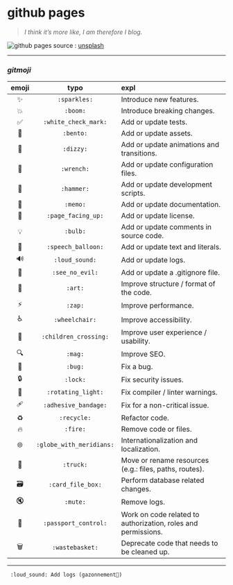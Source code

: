 # github pages

> *I think it’s more like, I am therefore I blog.*

![github pages](https://images.unsplash.com/photo-1455390582262-044cdead277a "github pages")
source : [unsplash](https://unsplash.com)

---

### ___gitmoji___

| emoji | typo | expl |
|:-----:|:----:|:-----|
| ✨ | `:sparkles:`             | Introduce new features. |
| 💥 | `:boom:`                 | Introduce breaking changes. |
| ✅ | `:white_check_mark:`     | Add or update tests. |
| 🍱 | `:bento:`                | Add or update assets. |
| 💫 | `:dizzy:`                | Add or update animations and transitions. |
| 🔧 | `:wrench:`               | Add or update configuration files. |
| 🔨 | `:hammer:`               | Add or update development scripts. |
| 📝 | `:memo:`                 | Add or update documentation. |
| 📄 | `:page_facing_up:`       | Add or update license. |
| 💡 | `:bulb:`                  | Add or update comments in source code. |
| 💬 | `:speech_balloon:`       | Add or update text and literals. |
| 🔊 | `:loud_sound:`           | Add or update logs. |
| 🙈 | `:see_no_evil:`          | Add or update a .gitignore file. |
| 🎨 | `:art:`                  | Improve structure / format of the code. |
| ⚡️ | `:zap:`                  | Improve performance. |
| ♿️ | `:wheelchair:`           | Improve accessibility. |
| 🚸 | `:children_crossing:`    | Improve user experience / usability. |
| 🔍 | `:mag:`                  | Improve SEO. |
| 🐛 | `:bug:`                  | Fix a bug. |
| 🔒 | `:lock:`                 | Fix security issues. |
| 🚨 | `:rotating_light:`       | Fix compiler / linter warnings. |
| 🩹 | `:adhesive_bandage:`     | Fix for a non-critical issue. |
| ♻️ | `:recycle:`              | Refactor code. |
| 🔥 | `:fire:`                 | Remove code or files. |
| 🌐 | `:globe_with_meridians:` | Internationalization and localization. |
| 🚚 | `:truck:`                | Move or rename resources (e.g.: files, paths, routes). |
| 🗃 | `:card_file_box:`         | Perform database related changes. |
| 🔇 | `:mute:`                 | Remove logs. |
| 🛂 | `:passport_control:`     | Work on code related to authorization, roles and permissions. |
| 🗑 | `:wastebasket:`           | Deprecate code that needs to be cleaned up. |

---

     :loud_sound: Add logs (gazonnement🌱)








